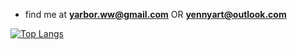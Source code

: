 
- find me at **yarbor.ww@gmail.com** OR **yennyart@outlook.com**

<!--
 [![GitHub Streak](https://github-readme-streak-stats.herokuapp.com?user=YarBor&theme=dark&hide_border=true&border_radius=5&date_format=%5BY.%5Dn.j)](https://github.com/YarBor) 
[![Anurag's GitHub stats](https://github-readme-stats.vercel.app/api?username=YarBor&theme=transparent)](https://github.com/YarBor)
-->




[![Top Langs](https://github-readme-stats.vercel.app/api/top-langs/?username=YarBor)](https://github.com/YarBor)


<!--
**YarBor/YarBor** is a ✨ _special_ ✨ repository because its `README.md` (this file) appears on your GitHub profile.

Here are some ideas to get you started:

- 🔭 I’m currently working on ...
- 🌱 I’m currently learning ...
- 👯 I’m looking to collaborate on ...
- 🤔 I’m looking for help with ...
- 💬 Ask me about ...
- 📫 How to reach me: ...
- 😄 Pronouns: ...
- ⚡ Fun fact: ...
-->
